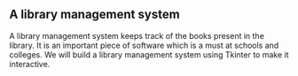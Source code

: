 ## A library management system

A library management system keeps track of the books present in the library. It is an important piece of software which is a must at schools and colleges. We will build a library management system using Tkinter to make it interactive.